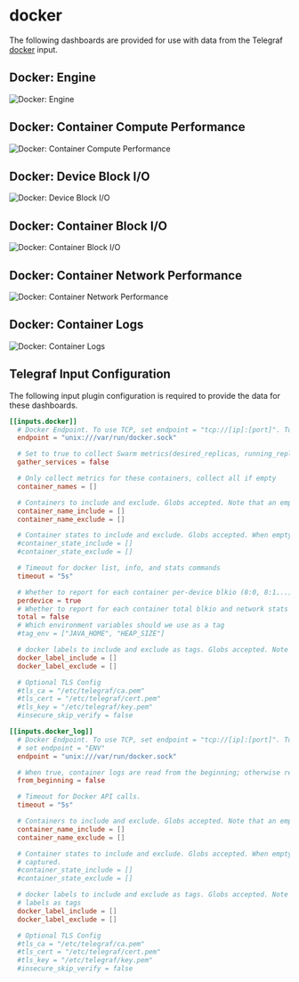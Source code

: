 # docker

The following dashboards are provided for use with data from the Telegraf [docker](https://docs.influxdata.com/telegraf/latest/plugins/inputs/#docker) input.

## Docker: Engine

![Docker: Engine](https://user-images.githubusercontent.com/10326954/58759127-68cc1480-8525-11e9-8474-de1b08844afe.png)

## Docker: Container Compute Performance

![Docker: Container Compute Performance](https://user-images.githubusercontent.com/10326954/58761899-6976a200-8549-11e9-9247-5302a0efe099.png)

## Docker: Device Block I/O

![Docker: Device Block I/O](https://user-images.githubusercontent.com/10326954/58760563-d8e49580-8539-11e9-9818-3e036496bc9d.png)

## Docker: Container Block I/O

![Docker: Container Block I/O](https://user-images.githubusercontent.com/10326954/58760537-74c1d180-8539-11e9-85c1-eb46323b7710.png)

## Docker: Container Network Performance

![Docker: Container Network Performance](https://user-images.githubusercontent.com/10326954/58762503-d6416a80-8550-11e9-857e-3c99560526d1.png)

## Docker: Container Logs

![Docker: Container Logs](https://user-images.githubusercontent.com/10326954/66992595-60d2d280-f0ca-11e9-9f80-dd2a768bd0e6.png)

## Telegraf Input Configuration

The following input plugin configuration is required to provide the data for these dashboards.

```toml
[[inputs.docker]]
  # Docker Endpoint. To use TCP, set endpoint = "tcp://[ip]:[port]". To use environment variables (ie, docker-machine), set endpoint = "ENV"
  endpoint = "unix:///var/run/docker.sock"

  # Set to true to collect Swarm metrics(desired_replicas, running_replicas)
  gather_services = false

  # Only collect metrics for these containers, collect all if empty
  container_names = []

  # Containers to include and exclude. Globs accepted. Note that an empty array for both will include all containers
  container_name_include = []
  container_name_exclude = []

  # Container states to include and exclude. Globs accepted. When empty only containers in the "running" state will be captured.
  #container_state_include = []
  #container_state_exclude = []

  # Timeout for docker list, info, and stats commands
  timeout = "5s"

  # Whether to report for each container per-device blkio (8:0, 8:1...) and network (eth0, eth1, ...) stats or not
  perdevice = true
  # Whether to report for each container total blkio and network stats or not
  total = false
  # Which environment variables should we use as a tag
  #tag_env = ["JAVA_HOME", "HEAP_SIZE"]

  # docker labels to include and exclude as tags. Globs accepted. Note that an empty array for both will include all labels as tags
  docker_label_include = []
  docker_label_exclude = []

  # Optional TLS Config
  #tls_ca = "/etc/telegraf/ca.pem"
  #tls_cert = "/etc/telegraf/cert.pem"
  #tls_key = "/etc/telegraf/key.pem"
  #insecure_skip_verify = false

[[inputs.docker_log]]
  # Docker Endpoint. To use TCP, set endpoint = "tcp://[ip]:[port]". To use environment variables (ie, docker-machine),
  # set endpoint = "ENV"
  endpoint = "unix:///var/run/docker.sock"

  # When true, container logs are read from the beginning; otherwise reading begins at the end of the log.
  from_beginning = false

  # Timeout for Docker API calls.
  timeout = "5s"

  # Containers to include and exclude. Globs accepted. Note that an empty array for both will include all containers
  container_name_include = []
  container_name_exclude = []

  # Container states to include and exclude. Globs accepted. When empty only containers in the "running" state will be
  # captured.
  #container_state_include = []
  #container_state_exclude = []

  # docker labels to include and exclude as tags. Globs accepted. Note that an empty array for both will include all
  # labels as tags
  docker_label_include = []
  docker_label_exclude = []

  # Optional TLS Config
  #tls_ca = "/etc/telegraf/ca.pem"
  #tls_cert = "/etc/telegraf/cert.pem"
  #tls_key = "/etc/telegraf/key.pem"
  #insecure_skip_verify = false
```
